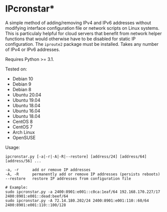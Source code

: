 # IPcronstar*

A simple method of adding/removing IPv4 and IPv6 addresses without modifying interface configuration file or network scripts on Linux systems. This is particulaly helpful for cloud servers that benefit from network helper functions that would otherwise have to be disabled for static IP configuration. The `iproute2` package must be installed. Takes any number of IPv4 or IPv6 addresses.

Requires Python >= 3.1.

Tested on:
- Debian 10 
- Debian 9 
- Debian 8 
- Ubuntu 20.04
- Ubuntu 19.04 
- Ubuntu 18.04
- Ubuntu 16.04
- Ubuntu 18.04
- CentOS 8
- CentOS 7
- Arch Linux
- OpenSUSE


Usage:
```
ipcronstar.py [-a|-r|-A|-R|--restore] [address/24] [address/64] [address/56] ...
    
-a, -r      add or remove IP addresses
-A, -R      permanently add or remove IP addresses (persists reboots)
--restore   restore IP addresses from configuration file

# Example:
sudo ipcronstar.py -a 2400:8901:e001::c0ca:1eaf/64 192.168.170.227/17 2400:8901:e001::dead:beef/64
sudo ipcronstar.py -A 72.14.180.202/24 2400:8901:e001:110::60/64 2400:8901:e001:110::100/128
```